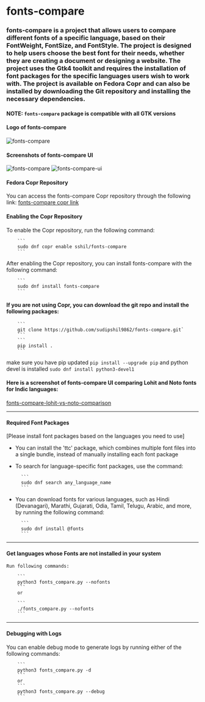 # fonts-compare
### fonts-compare is a project that allows users to compare different fonts of a specific language, based on their FontWeight, FontSize, and FontStyle. The project is designed to help users choose the best font for their needs, whether they are creating a document or designing a website. The project uses the Gtk4 toolkit and requires the installation of font packages for the specific languages users wish to work with. The project is available on Fedora Copr and can also be installed by downloading the Git repository and installing the necessary dependencies.

#### NOTE: `fonts-compare` package is compatible with all GTK versions

#### Logo of fonts-compare
![fonts-compare](https://user-images.githubusercontent.com/66914502/213653980-9469d863-44dc-4765-8268-13ffa64a5906.svg)

#### Screenshots of fonts-compare UI
![fonts-compare](https://user-images.githubusercontent.com/66914502/211294452-a07102d6-71e6-42ee-b676-4f9d31b5c7db.png)
![fonts-compare-ui](https://user-images.githubusercontent.com/66914502/217479215-1f196b5d-4e1d-4363-8c33-a6a620bcfabd.png)

#### Fedora Copr Repository
You can access the fonts-compare Copr repository through the following link:
[fonts-compare copr link](https://copr.fedorainfracloud.org/coprs/sshil/fonts-compare/)

#### Enabling the Copr Repository
To enable the Copr repository, run the following command:

        ```
        sudo dnf copr enable sshil/fonts-compare
        ```
After enabling the Copr repository, you can install fonts-compare with the following command:

        ```
        sudo dnf install fonts-compare
        ```

#### If you are not using Copr, you can download the git repo and install the following packages:
        ```
        git clone https://github.com/sudipshil9862/fonts-compare.git`
        ```        
        ```
        pip install .
        ```
make sure you have pip updated `pip install --upgrade pip` and python devel is installed `sudo dnf install python3-devel1`


#### Here is a screenshot of fonts-compare UI comparing Lohit and Noto fonts for Indic languages:
[fonts-compare-lohit-vs-noto-comparison](https://sshil.fedorapeople.org/lohit-vs-noto-comparison.html)

---------------------------------------------------------------------
#### Required Font Packages
[Please install font packages based on the languages you need to use]

- You can install the 'ttc' package, which combines multiple font files into a single bundle, instead of manually installing each font package
- To search for language-specific font packages, use the command:

        ```
        sudo dnf search any_language_name
        ```
- You can download fonts for various languages, such as Hindi (Devanagari), Marathi, Gujarati, Odia, Tamil, Telugu, Arabic, and more, by running the following command:

        ```
        sudo dnf install @fonts
        ```
----------------------------------------------------------------------
#### Get languages whose Fonts are not installed in your system
    Run following commands: 

        ```
        python3 fonts_compare.py --nofonts
        ```
        or

        ```
        ./fonts_compare.py --nofonts
        ```
-----------------------------------------------------------
#### Debugging with Logs
You can enable debug mode to generate logs by running either of the following commands:

        ```
        python3 fonts_compare.py -d
        ```
        or
        ```
        python3 fonts_compare.py --debug
        ```
